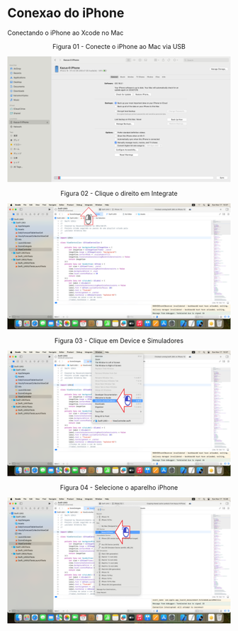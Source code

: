 # Conexao do iPhone

Conectando o iPhone ao Xcode no Mac

<div align="center">
Figura 01 - Conecte o iPhone ao Mac via USB
</div>

![](Imagens/iPhone-Conexao-Img01.png)

<div align="center">
Figura 02 - Clique o direito em Integrate
</div>

![](Imagens/iPhone-Conexao-Img02.png)

<div align="center">
Figura 03 - Clique em Device e Simuladores
</div>

![](Imagens/iPhone-Conexao-Img03.png)

<div align="center">
Figura 04 - Selecione o aparelho iPhone
</div>

![](Imagens/iPhone-Conexao-Img04.png)
